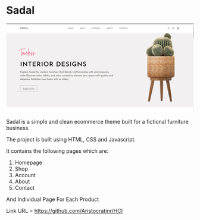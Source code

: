 # Sadal

 <img src="images/screenshot.png" alt="project">

 Sadal is a simple and clean ecommerce theme built for a fictional furniture business.
 
 The project is built using HTML, CSS and Javascript.
 
 It contains the following pages which are:
 
 1. Homepage
 2. Shop
 3. Account
 4. About
 5. Contact

 And Individual Page For Each Product

Link URL = https://github.com/Aristocratjnr/HCI
